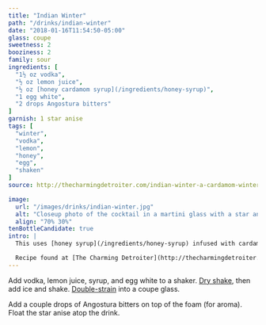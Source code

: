 ```yaml
---
title: "Indian Winter"
path: "/drinks/indian-winter"
date: "2018-01-16T11:54:50-05:00"
glass: coupe
sweetness: 2
booziness: 2
family: sour
ingredients: [
  "1½ oz vodka",
  "½ oz lemon juice",
  "½ oz [honey cardamom syrup](/ingredients/honey-syrup)",
  "1 egg white",
  "2 drops Angostura bitters"
]
garnish: 1 star anise
tags: [
  "winter",
  "vodka",
  "lemon",
  "honey",
  "egg",
  "shaken"
]
source: http://thecharmingdetroiter.com/indian-winter-a-cardamom-winter-cocktail/

image:
  url: "/images/drinks/indian-winter.jpg"
  alt: "Closeup photo of the cocktail in a martini glass with a star anise floating on top"
  align: "70% 30%"
tenBottleCandidate: true
intro: |
  This uses [honey syrup](/ingredients/honey-syrup) infused with cardamom pods.

  Recipe found at [The Charming Detroiter](http://thecharmingdetroiter.com/indian-winter-a-cardamom-winter-cocktail/)
---
```

Add vodka, lemon juice, syrup, and egg white to a shaker. [Dry shake](/techniques/shaking/#dry-shaking), then add ice and shake. [Double-strain](/techniques/straining/#double-straining) into a coupe glass.

Add a couple drops of Angostura bitters on top of the foam (for aroma). Float the star anise atop the drink.
